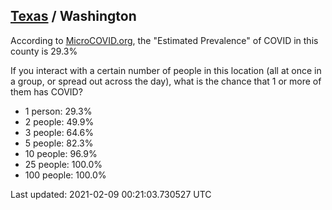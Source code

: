 
## [Texas](/united-states/texas) / Washington

According to [MicroCOVID.org](http://microcovid.org),
the "Estimated Prevalence" of COVID in this county is 29.3%

If you interact with a certain number of people in this location
(all at once in a group, or spread out across the day), what is the chance that
1 or more of them has COVID?

- 1 person: 29.3%
- 2 people: 49.9%
- 3 people: 64.6%
- 5 people: 82.3%
- 10 people: 96.9%
- 25 people: 100.0%
- 100 people: 100.0%

Last updated: 2021-02-09 00:21:03.730527 UTC
